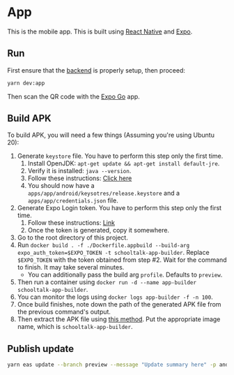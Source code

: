 # App

This is the mobile app. This is built using [React Native](https://reactnative.dev/) and [Expo](https://docs.expo.dev/).

## Run

First ensure that the [backend](../backend/README.md) is properly setup, then proceed:

```bash
yarn dev:app
```

Then scan the QR code with the [Expo Go](https://docs.expo.dev/get-started/installation/#expo-go-app-for-android-and-ios) app.

## Build APK

To build APK, you will need a few things (Assuming you're using Ubuntu 20):

1. Generate `keystore` file. You have to perform this step only the first time.
   1. Install OpenJDK: `apt-get update && apt-get install default-jre`.
   2. Verify it is installed: `java --version`.
   3. Follow these instructions: [Click here](https://docs.expo.dev/app-signing/local-credentials/#android-credentials)
   4. You should now have a `apps/app/android/keysotres/release.keystore` and a `apps/app/credentials.json` file.
2. Generate Expo Login token. You have to perform this step only the first time.
   1. Follow these instructions: [Link](https://docs.expo.dev/accounts/programmatic-access/)
   2. Once the token is generated, copy it somewhere.
3. Go to the root directory of this project.
4. Run `docker build . -f ./Dockerfile.appbuild --build-arg expo_auth_token=$EXPO_TOKEN -t schooltalk-app-builder`. Replace `$EXPO_TOKEN` with the token obtained from step #2. Wait for the command to finish. It may take several minutes.
   - You can additionally pass the build arg `profile`. Defaults to `preview`.
5. Then run a container using `docker run -d --name app-builder schooltalk-app-builder`.
6. You can monitor the logs using `docker logs app-builder -f -n 100`.
7. Once build finishes, note down the path of the generated APK file from the previous command's output.
8. Then extract the APK file using [this method](https://stackoverflow.com/a/31316636/9990365). Put the appropriate image name, which is `schooltalk-app-builder`.


## Publish update

```bash
yarn eas update --branch preview --message "Update summary here" -p android
```
